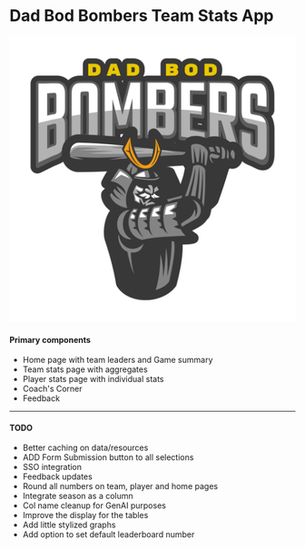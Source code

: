 # Dad Bod Bombers Team Stats App
![DBB](https://github.com/JELambert/DadBodBombers/blob/main/assets/logo.png)

#### Primary components
* Home page with team leaders and Game summary
* Team stats page with aggregates
* Player stats page with individual stats
* Coach's Corner
* Feedback

--------

#### TODO
* Better caching on data/resources
* ADD Form Submission button to all selections
* SSO integration
* Feedback updates
* Round all numbers on team, player and home pages
* Integrate season as a column
* Col name cleanup for GenAI purposes
* Improve the display for the tables
* Add little stylized graphs 
* Add option to set default leaderboard number
